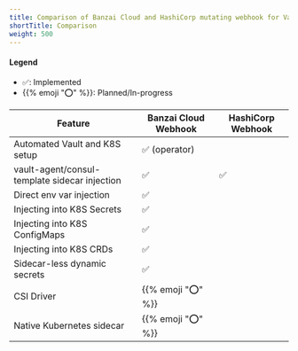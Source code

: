 ```yaml
---
title: Comparison of Banzai Cloud and HashiCorp mutating webhook for Vault
shortTitle: Comparison
weight: 500
---
```


#### Legend

- &#9989;: Implemented
- {{% emoji ":o:" %}}: Planned/In-progress

| Feature    | Banzai Cloud Webhook | HashiCorp Webhook |
|------------|----------------------|-------------------|
| Automated Vault and K8S setup | &#9989; (operator) |     |
| vault-agent/consul-template sidecar injection | &#9989; | &#9989; |
| Direct env var injection      | &#9989; |   |
| Injecting into K8S Secrets    | &#9989; |   |
| Injecting into K8S ConfigMaps | &#9989; |   |
| Injecting into K8S CRDs | &#9989; |   |
| Sidecar-less dynamic secrets  | &#9989; |   |
| CSI Driver                    | {{% emoji ":o:" %}} |   |
| Native Kubernetes sidecar     | {{% emoji ":o:" %}} |   |
